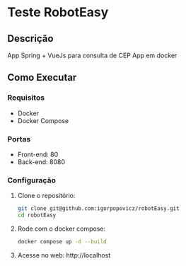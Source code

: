 # Teste RobotEasy

## Descrição
App Spring + VueJs para consulta de CEP
App em docker

## Como Executar

### Requisitos
- Docker
- Docker Compose

### Portas
- Front-end: 80
- Back-end: 8080

### Configuração
1. Clone o repositório:
    ```bash
    git clone git@github.com:igorpopovicz/robotEasy.git
    cd robotEasy
    ```

2. Rode com o docker compose:
    ```bash
    docker compose up -d --build
    ```
3. Acesse no web: http://localhost
